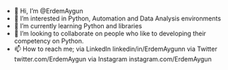 - 👋 Hi, I’m @ErdemAygun
- 👀 I’m interested in Python, Automation and Data Analysis environments
- 🌱 I’m currently learning Python and libraries
- 💞️ I’m looking to collaborate on people who like to developing their competency on Python.
- 📫 How to reach me;
via LinkedIn linkedin/in/ErdemAygunn
via Twitter twitter.com/ErdemAygun
via Instagram instagram.com/ErdemAygun

<!---
ErdemAygun/ErdemAygun is a ✨ special ✨ repository because its `README.md` (this file) appears on your GitHub profile.
You can click the Preview link to take a look at your changes.
--->
